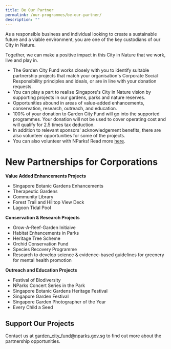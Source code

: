```yaml
---
title: Be Our Partner
permalink: /our-programmes/be-our-partner/
description: ""
---
```




As a responsible business and individual looking to create a sustainable future and a viable environment, you are one of the key custodians of our City in Nature.  
  
Together, we can make a positive impact in this City in Nature that we work, live and play in.

*   The Garden City Fund works closely with you to identify suitable partnership projects that match your organisation's Corporate Social Responsibility principles and ideals, or are in line with your donation requests.
*   You can play a part to realise Singapore's City in Nature vision by supporting projects in our gardens, parks and nature reserves.
*   Opportunities abound in areas of value-added enhancements, conservation, research, outreach, and education.
*   100% of your donation to Garden City Fund will go into the supported programmes. Your donation will not be used to cover operating cost and will qualify for 2.5 times tax deduction.
*   In addition to relevant sponsors' acknowledgement benefits, there are also volunteer opportunities for some of the projects.
*   You can also volunteer with NParks! Read more [here](https://www.nparks.gov.sg/partner-us/volunteer).

# New Partnerships for Corporations
**Value Added Enhancements Projects**

*   Singapore Botanic Gardens Enhancements
*   Therapeutic Gardens
*   Community Library
*   Forest Trail and Hilltop View Deck
*   Lagoon Tidal Pool

**Conservation & Research Projects**

*   Grow-A-Reef-Garden Initiaive
*   Habitat Enhancements in Parks
*   Heritage Tree Scheme
*   Orchid Conservation Fund
*   Species Recovery Programme
*   Research to develop science & evidence-based guidelines for greenery for mental health promotion

**Outreach and Education Projects**

*   Festival of Biodiversity
*   NParks Concert Series in the Park
*   Singapore Botanic Gardens Heritage Festival
*   Singapore Garden Festival
*   Singapore Garden Photographer of the Year
*   Every Child a Seed

Support Our Projects
--------------------

Contact us at [garden\_city\_fund@nparks.gov.sg](mailto:garden_city_fund@nparks.gov.sg) to find out more about the partnership opportunities.